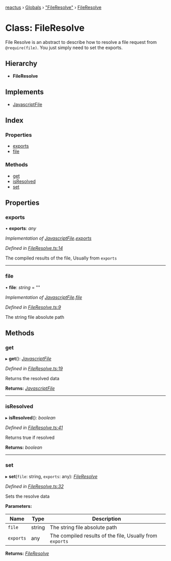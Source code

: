 [reactus](../README.md) › [Globals](../globals.md) › ["FileResolve"](../modules/_fileresolve_.md) › [FileResolve](_fileresolve_.fileresolve.md)

# Class: FileResolve

File Resolve is an abstract to describe how to resolve a file request from
`@require(file)`. You just simply need to set the exports.

## Hierarchy

* **FileResolve**

## Implements

* [JavascriptFile](../interfaces/_fileresolve_.javascriptfile.md)

## Index

### Properties

* [exports](_fileresolve_.fileresolve.md#exports)
* [file](_fileresolve_.fileresolve.md#file)

### Methods

* [get](_fileresolve_.fileresolve.md#get)
* [isResolved](_fileresolve_.fileresolve.md#isresolved)
* [set](_fileresolve_.fileresolve.md#set)

## Properties

###  exports

• **exports**: *any*

*Implementation of [JavascriptFile](../interfaces/_fileresolve_.javascriptfile.md).[exports](../interfaces/_fileresolve_.javascriptfile.md#exports)*

*Defined in [FileResolve.ts:14](https://github.com/Openovate/reactus/blob/519cdb0/src/FileResolve.ts#L14)*

The compiled results of the file, Usually from `exports`

___

###  file

• **file**: *string* = ""

*Implementation of [JavascriptFile](../interfaces/_fileresolve_.javascriptfile.md).[file](../interfaces/_fileresolve_.javascriptfile.md#file)*

*Defined in [FileResolve.ts:9](https://github.com/Openovate/reactus/blob/519cdb0/src/FileResolve.ts#L9)*

The string file absolute path

## Methods

###  get

▸ **get**(): *[JavascriptFile](../interfaces/_fileresolve_.javascriptfile.md)*

*Defined in [FileResolve.ts:19](https://github.com/Openovate/reactus/blob/519cdb0/src/FileResolve.ts#L19)*

Returns the resolved data

**Returns:** *[JavascriptFile](../interfaces/_fileresolve_.javascriptfile.md)*

___

###  isResolved

▸ **isResolved**(): *boolean*

*Defined in [FileResolve.ts:41](https://github.com/Openovate/reactus/blob/519cdb0/src/FileResolve.ts#L41)*

Returns true if resolved

**Returns:** *boolean*

___

###  set

▸ **set**(`file`: string, `exports`: any): *[FileResolve](_fileresolve_.fileresolve.md)*

*Defined in [FileResolve.ts:32](https://github.com/Openovate/reactus/blob/519cdb0/src/FileResolve.ts#L32)*

Sets the resolve data

**Parameters:**

Name | Type | Description |
------ | ------ | ------ |
`file` | string | The string file absolute path |
`exports` | any | The compiled results of the file, Usually from `exports`  |

**Returns:** *[FileResolve](_fileresolve_.fileresolve.md)*
